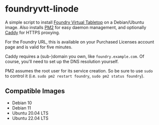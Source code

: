 # foundryvtt-linode

A simple script to install [Foundry Virtual Tabletop](https://foundryvtt.com) on a Debian/Ubuntu image. Also installs [PM2](https://pm2.keymetrics.io/) for easy daemon management, and optionally [Caddy](https://caddyserver.com/) for HTTPS proxying.

For the Foundry URL, this is available on your Purchased Licenses account page and is valid for five minutes.

Caddy requires a (sub-)domain you own, like `foundry.example.com`. Of course, you'll need to set up the DNS resolution yourself.

PM2 assumes the root user for its service creation. So be sure to use `sudo` to control it (i.e. `sudo pm2 restart foundry`, `sudo pm2 status foundry`).

## Compatible Images

- Debian 10
- Debian 11
- Ubuntu 20.04 LTS
- Ubuntu 22.04 LTS
